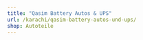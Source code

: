 ```yaml
---
title: "Qasim Battery Autos & UPS"
url: /karachi/qasim-battery-autos-und-ups/
shop: Autoteile
---
```

